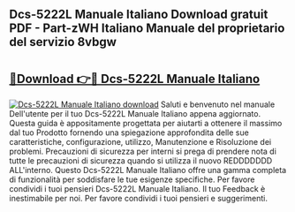 ## Dcs-5222L Manuale Italiano Download gratuit PDF - Part-zWH Italiano Manuale del proprietario del servizio 8vbgw

# <h2><a href="http://dfcea3w.blite.top/?on=Dcs-5222L+Manuale+Italiano">🔗Download 👉🔴 Dcs-5222L Manuale Italiano</a></h2>

[![Dcs-5222L Manuale Italiano download](https://i.imgur.com/lujVjoI.png)](http://dfcea3w.blite.top/?on=Dcs-5222L+Manuale+Italiano)
Saluti e benvenuto nel manuale Dell'utente per il tuo Dcs-5222L Manuale Italiano appena aggiornato. Questa guida è appositamente progettata per aiutarti a ottenere il massimo dal tuo Prodotto fornendo una spiegazione approfondita delle sue caratteristiche, configurazione, utilizzo, Manutenzione e Risoluzione dei problemi. Precauzioni di sicurezza per interni si prega di prendere nota di tutte le precauzioni di sicurezza quando si utilizza il nuovo REDDDDDDD ALL'interno. Questo Dcs-5222L Manuale Italiano offre una gamma completa di funzionalità per soddisfare le tue esigenze specifiche. Per favore condividi i tuoi pensieri Dcs-5222L Manuale Italiano. Il tuo Feedback è inestimabile per noi. Per favore condividi i tuoi pensieri e suggerimenti.
